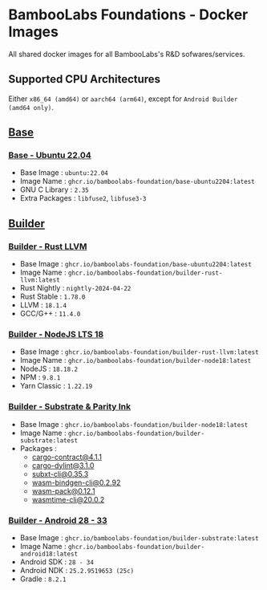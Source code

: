 # BambooLabs Foundations - Docker Images

All shared docker images for all BambooLabs's R&D sofwares/services.

## Supported CPU Architectures

Either `x86_64 (amd64)` or `aarch64 (arm64)`, except for `Android Builder (amd64 only)`.

## [Base](base/README.md)

### [Base - Ubuntu 22.04](base/ubuntu2204.Dockerfile)

* Base Image     : `ubuntu:22.04`
* Image Name     : `ghcr.io/bamboolabs-foundation/base-ubuntu2204:latest`
* GNU C Library  : `2.35`
* Extra Packages : `libfuse2`, `libfuse3-3`

## [Builder](builder/README.md)

### [Builder - Rust LLVM](builder/rust-llvm.Dockerfile)

* Base Image     : `ghcr.io/bamboolabs-foundation/base-ubuntu2204:latest`
* Image Name     : `ghcr.io/bamboolabs-foundation/builder-rust-llvm:latest`
* Rust Nightly   : `nightly-2024-04-22`
* Rust Stable    : `1.78.0`
* LLVM           : `18.1.4`
* GCC/G++        : `11.4.0`

### [Builder - NodeJS LTS 18](builder/rust-llvm.Dockerfile)

* Base Image     : `ghcr.io/bamboolabs-foundation/builder-rust-llvm:latest`
* Image Name     : `ghcr.io/bamboolabs-foundation/builder-node18:latest`
* NodeJS         : `18.18.2`
* NPM            : `9.8.1`
* Yarn Classic   : `1.22.19`

### [Builder - Substrate & Parity Ink](builder/rust-llvm.Dockerfile)

* Base Image     : `ghcr.io/bamboolabs-foundation/builder-node18:latest`
* Image Name     : `ghcr.io/bamboolabs-foundation/builder-substrate:latest`
* Packages       :
  * [cargo-contract@4.1.1](https://github.com/paritytech/cargo-contract/releases/tag/v4.1.1)
  * [cargo-dylint@3.1.0](https://github.com/trailofbits/dylint/releases/tag/v3.1.0)
  * [subxt-cli@0.35.3](https://github.com/paritytech/subxt/releases/tag/v0.35.3)
  * [wasm-bindgen-cli@0.2.92](https://github.com/rustwasm/wasm-bindgen/releases/tag/0.2.92)
  * [wasm-pack@0.12.1](https://github.com/rustwasm/wasm-pack/releases/tag/v0.12.1)
  * [wasmtime-cli@20.0.2](https://github.com/bytecodealliance/wasmtime/releases/tag/v20.0.2)

### [Builder - Android 28 - 33](builder/rust-llvm.Dockerfile)

* Base Image     : `ghcr.io/bamboolabs-foundation/builder-substrate:latest`
* Image Name     : `ghcr.io/bamboolabs-foundation/builder-android18:latest`
* Android SDK    : `28 - 34`
* Android NDK    : `25.2.9519653 (25c)`
* Gradle         : `8.2.1`
